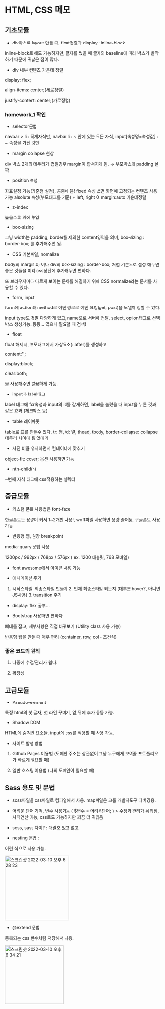 # HTML, CSS 메모

## 기초모듈

- div박스로 layout 만들 때, float정렬과 display : inline-block

inline-block로 해도 가능하지만, 글자를 썼을 때 글자의 baseline에 따라 박스가 발작하기 때문에 귀찮은 점이 많다.

- div 내부 컨텐츠 가운데 정렬

display: flex;

align-items: center;(세로정렬)

justify-content: center;(가로정렬)

### homework_1 확인

- selector문법

navbar > li : 직계자식만, navbar li : ~ 안에 있는 모든 자식, input[속성명=속성값] : ~ 속성을 가진 것만

- margin collapse 현상

div 박스 2개의 테두리가 겹칠경우 margin이 합쳐지게 됨. → 부모박스에 padding 살짝

- position 속성

좌표설정 가능(기준점 설정), 공중에 뜸! fixed 속성 쓰면 화면에 고정되는 컨텐츠 사용 가능 alsolute 속성(부모태그를 기준) + left, right 0, margin:auto 가운데정렬

- z-index

높을수록 위에 놓임

- box-sizing

그냥 width는 padding, border를 제외한 content영역을 의미, box-sizing : border-box; 를 추가해주면 됨.

- CSS 기본파일, nomalize

body의 margin:0; 이나 div의 box-sizing : border-box; 처럼 기본으로 설정 해두면 좋은 것들을 미리 css상단에 추가해두면 편하다.

또 브라우저마다 다르게 보이는 문제를 해결하기 위해 CSS normalize라는 문서를 사용할 수 있다.

- form, input

form에 action과 method로 어떤 경로로 어떤 요청(get, post)을 보낼지 정할 수 있다.

input type도 정말 다양하게 있고, name으로 서버에 전달. select, option태그로 선택박스 생성가능. 등등... 많으니 필요할 때 검색!

- float

float 해제시, 부모태그에서 가상요소(::after)를 생성하고

content:'';

display:block;

clear:both;

을 사용해주면 깔끔하게 가능.

- input과 label태그

label 태그에 for속성과 input의 id를 같게하면, label을 눌렀을 때 input을 누른 것과 같은 효과 (체크박스 등)

- table 레이아웃

table로 표를 만들수 있다. tr: 행, td: 열, thead, tbody, border-collapse: collapse 테두리 사이에 틈 없애기

- 사진 비율 유지하면서 컨테이너에 맞추기

object-fit: cover; 옵션 사용하면 가능

- nth-child(n)

~번째 자식 태그에 css적용하는 셀렉터

## 중급모듈

- 커스텀 폰트 사용법은 font-face

한글폰트는 용량이 커서 1~2개만 사용!, woff파일 사용하면 용량 줄어듦, 구글폰트 사용 가능

- 반응형 웹, 권장 breakpoint

media-quary 문법 사용

1200px / 992px / 768px / 576px ( ex. 1200 태블릿, 768 모바일)

- font awesome에서 아이콘 사용 가능

- 애니메이션 주기

1. 시작스타일, 최종스타일 만들기 2. 언제 최종스타일 되는지 (대부분 hover?, 아니면 JS사용) 3. transition 주기

- display: flex 공부...

- Bootstrap 사용하면 편하다

뼈대를 잡고, 세부사항은 직접 바꿔보기 (Utility class 사용 가능)

반응형 웹을 만들 때 매우 편리 (container, row, col - 조건식)

### 좋은 코드의 원칙

1. 나중에 수정/관리가 쉽다.

2. 확장성

## 고급모듈

- Pseudo-element

특정 html의 첫 글자, 첫 라인 꾸미기, 앞,뒤에 추가 등등 가능.

- Shadow DOM

HTML에 숨겨진 요소들. input에 css를 적용할 떄 사용 가능.

- 사이트 발행 방법

1. Github Pages 이용법 (도메인 주소는 상관없이 그냥 누구에게 보여줄 포트폴리오가 빠르게 필요할 때)

2. 일반 호스팅 이용법 (나의 도메인이 필요할 때)

## Sass 용도 및 문법

- scss파일을 css파일로 컴파일해서 사용. map파일은 크롬 개발자도구 디버깅용.

- 어려운 단어 기억, 변수 사용가능 ( $변수 = 어려운단어; ) > 수정과 관리가 쉬워짐, 사칙연산 가능, css로도 가능하지만 쬐끔 더 귀찮음

- scss, sass 차이? : 대괄호 있고 없고

- nesting 문법 : 

이런 식으로 사용 가능.

<img width="208" alt="스크린샷 2022-03-10 오후 6 28 23" src="https://user-images.githubusercontent.com/71241711/157632139-a5f08df3-5670-4b57-9293-615f229048ef.png">

- @extend 문법

중복되는 css 변수처럼 저장해서 사용. 

<img width="189" alt="스크린샷 2022-03-10 오후 6 34 21" src="https://user-images.githubusercontent.com/71241711/157633306-04509708-aee0-4076-bb6e-cda801f2fd21.png">


